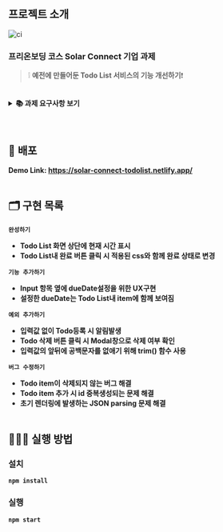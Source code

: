 ## 프로젝트 소개

![ci](https://user-images.githubusercontent.com/66353903/129700725-98afe8db-bb0c-4d06-bc30-e75bda55eb52.png)

### 프리온보딩 코스 Solar Connect 기업 과제

> ❕ **예전에 만들어둔 Todo List 서비스의 기능 개선하기**❗

<br/>

<details>
    <summary><STRONG>
       📚 과제 요구사항 보기
        <STRONG></summary>
    <div markdown="1">
<h3>1. 완성하기</h3><br/>
1.1 Todo List 화면에 현재 시간을 표시합니다.<br/><br/>
1.2 Todo 항목에 완료 버튼을 누르면 Todo가 완료될 수 있도록 완성합니다.<br/><br/>
1.4 한국 표준시를 기준으로 나타냅니다.<br/><br/>
<h3>2. 기능 추가하기</h3>
2.1 Todo 항목에 완료 목표일을 기입합니다.<br/><br/>
2.2 입력 항목 근처에 목표일을 입력 받을 수 있게 UX를 구성합니다.<br/><br/>
2.3 Datepicker를 통해서 입력을 받습니다.<br/><br/>
2.4 완료 목표일은 Todo 항목에서 볼 수 있어야 합니다.<br/><br/>
2.5 날짜 표기법, 디자인의 요소는 작성자의 편의에 맞게 구현 가능합니다. <br/><br/>
<h3>3. 예외 추가하기</h3>
3.1 예외가 발생할 만한 부분에 Modal을 띄워 예외를 표시합니다.<br/><br/>
<h3>4. 버그 수정하기</h3>
4.1 버그를 발견하고, 이를 수정합니다.<br/><br/>
<h3>5. 기타 조건</h3>
5.1 개선될 수 있는 부분이 있다면 기술합니다.<br/><br/>
5.2 기술한 부분을 구현할 수 있다면 구현합니다.<br/><br/>
5.3 로그인 기능은 빠져 있습니다. 빠르고 안전하게 구현하기 위하여 고려해야할 사항이 있다면 기술합니다.<br/><br/>
</div>
</details>
<br/><br/>

## 🚀 배포

Demo Link: https://solar-connect-todolist.netlify.app/
<br/><br/>

## 🗂 구현 목록

`완성하기`

- Todo List 화면 상단에 현재 시간 표시
- Todo List내 완료 버튼 클릭 시 적용된 css와 함께 완료 상태로 변경

`기능 추가하기`

- Input 항목 옆에 dueDate설정을 위한 UX구현
- 설정한 dueDate는 Todo List내 item에 함께 보여짐

`예외 추가하기`

- 입력값 없이 Todo등록 시 알림발생
- Todo 삭제 버튼 클릭 시 Modal창으로 삭제 여부 확인
- 입력값의 앞뒤에 공백문자를 없애기 위해 trim() 함수 사용

`버그 수정하기`

- Todo item이 삭제되지 않는 버그 해결
- Todo item 추가 시 id 중복생성되는 문제 해결
- 초기 렌더링에 발생하는 JSON parsing 문제 해결
  <br/><br/>

## 💁🏻‍♂ 실행 방법

### 설치

`npm install`

### 실행

`npm start`
<br/><br/>
